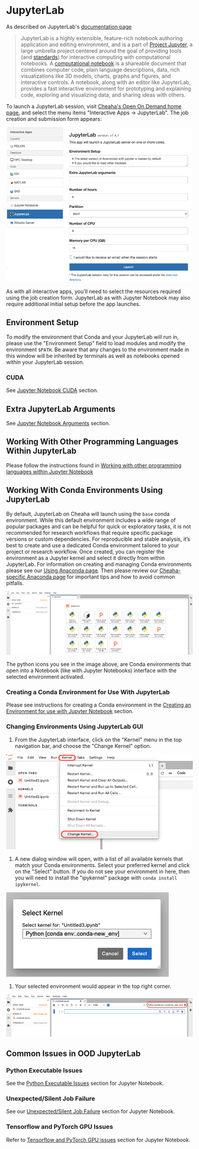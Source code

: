 # JupyterLab

As described on JupyterLab's [documentation page](https://jupyterlab.readthedocs.io/en/latest/)
>JupyterLab is a highly extensible, feature-rich notebook authoring application and editing environment, and is a part of [Project Jupyter](https://docs.jupyter.org/en/latest/), a large umbrella project centered around the goal of providing tools (and [standards](https://docs.jupyter.org/en/latest/#sub-project-documentation)) for interactive computing with computational notebooks. A [computational notebook](https://docs.jupyter.org/en/latest/#what-is-a-notebook) is a shareable document that combines computer code, plain language descriptions, data, rich visualizations like 3D models, charts, graphs and figures, and interactive controls. A notebook, along with an editor like JupyterLab, provides a fast interactive environment for prototyping and explaining code, exploring and visualizing data, and sharing ideas with others.

To launch a JupyterLab session, visit [Cheaha's Open On Demand home page](https://rc.uab.edu/), and select the menu items "Interactive Apps -> JupyterLab". The job creation and submission form appears:

![!JupyterLab home form](./images/ood_jupyterlab_home_form.png)

As with all interactive apps, you'll need to select the resources required using the job creation form. JupyterLab as with Jupyter Notebook may also require additional initial setup before the app launches.

## Environment Setup

To modify the environment that Conda and your JupyterLab will run in, please use the "Environment Setup" field to load modules and modify the environment `$PATH`. Be aware that any changes to the environment made in this window will be inherited by terminals as well as notebooks opened within your JupyterLab session.

### CUDA

See [Jupyter Notebook CUDA](./ood_jupyter.md#cuda) section.

## Extra JupyterLab Arguments

See [Jupyter Notebook Arguments](./ood_jupyter.md#extra-jupyter-notebook-arguments) section.

## Working With Other Programming Languages Within JupyterLab

Please follow the instructions found in [Working with other programming languages within Jupyter Notebook](./ood_jupyter.md#working-with-other-programming-languages-within-jupyter-notebook)

## Working With Conda Environments Using JupyterLab

By default, JupyterLab on Cheaha will launch using the `base` conda environment. While this default environment includes a wide range of popular packages and can be helpful for quick or exploratory tasks, it is not recommended for research workflows that require specific package versions or custom dependencies. For reproducible and stable analysis, it’s best to create and use a dedicated Conda environment tailored to your project or research workflow. Once created, you can register the environment as a Jupyter kernel and select it directly from within JupyterLab. For information on creating and managing Conda environments please see our [Using Anaconda page](../../workflow_solutions/using_anaconda.md). Then please review our [Cheaha-specific Anaconda page](../software/software.md#anaconda-on-cheaha) for important tips and how to avoid common pitfalls.

![! Landing page of JupyterLab when you launch the Interactive session](images/ood_jupyterlab_landingpage.png)

The python icons you see in the image above, are Conda environments that open into a Notebook (like with Jupyter Notebooks) interface with the selected environment activated.

### Creating a Conda Environment for Use With JupyterLab

Please see instructions for creating a Conda environment in the [Creating an Environment for use with Jupyter Notebook](./ood_jupyter.md#creating-an-environment-for-use-with-jupyter-notebook) section.

### Changing Environments Using JupyterLab GUI

1. From the JupyterLab interface, click on the "Kernel" menu in the top navigation bar, and choose the "Change Kernel" option.

![!Image highlighting the Kernel tab and Change Kernel option in JupyterLab](images/ood_jupyterlab_changekernel.png)

1. A new dialog window will open, with a list of all available kernels that match your Conda environments. Select your preferred kernel and click on the "Select" button. If you do not see your environment in here, then you will need to install the "ipykernel" package with `conda install ipykernel`.

![!Select Kernel dialog window to select a Kernel in JupyterLab](images/ood_jupyterlab_selectkernel.png)

1. Your selected environment would appear in the top right corner.

![!JupyterLab notebook interface with the selected kernel highlighted](images/ood_jupyterlab_selectedkernel.png)

## Common Issues in OOD JupyterLab

### Python Executable Issues

See the [Python Executable Issues](./ood_jupyter.md#python-executable-issues) section for Jupyter Notebook.

### Unexpected/Silent Job Failure

See our [Unexpected/Silent Job Failure](./ood_jupyter.md#unexpectedsilent-job-failure) section for Jupyter Notebook.

### Tensorflow and PyTorch GPU Issues

Refer to [Tensorflow and PyTorch GPU issues](./ood_jupyter.md#tensorflow-and-pytorch-gpu-issues) section for Jupyter Notebook.
